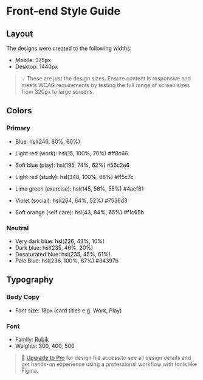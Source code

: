# Front-end Style Guide

## Layout

The designs were created to the following widths:

- Mobile: 375px
- Desktop: 1440px

> 💡 These are just the design sizes. Ensure content is responsive and meets WCAG requirements by testing the full range of screen sizes from 320px to large screens.

## Colors

### Primary

- Blue: hsl(246, 80%, 60%)

- Light red (work): hsl(15, 100%, 70%) #ff8c66
- Soft blue (play): hsl(195, 74%, 62%) #56c2e6
- Light red (study): hsl(348, 100%, 68%) #ff5c7c
- Lime green (exercise): hsl(145, 58%, 55%) #4acf81
- Violet (social): hsl(264, 64%, 52%) #7536d3
- Soft orange (self care): hsl(43, 84%, 65%) #f1c65b

### Neutral

- Very dark blue: hsl(226, 43%, 10%)
- Dark blue: hsl(235, 46%, 20%)
- Desaturated blue: hsl(235, 45%, 61%)
- Pale Blue: hsl(236, 100%, 87%)
#34397b
## Typography

### Body Copy

- Font size: 18px (card titles e.g. Work, Play)

### Font

- Family: [Rubik](https://fonts.google.com/specimen/Rubik)
- Weights: 300, 400, 500

> 💎 [Upgrade to Pro](https://www.frontendmentor.io/pro?ref=style-guide) for design file access to see all design details and get hands-on experience using a professional workflow with tools like Figma.
